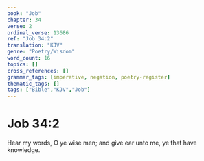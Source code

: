 ```yaml
---
book: "Job"
chapter: 34
verse: 2
ordinal_verse: 13686
ref: "Job 34:2"
translation: "KJV"
genre: "Poetry/Wisdom"
word_count: 16
topics: []
cross_references: []
grammar_tags: [imperative, negation, poetry-register]
thematic_tags: []
tags: ["Bible","KJV","Job"]
---
```


# Job 34:2

Hear my words, O ye wise men; and give ear unto me, ye that have knowledge.
